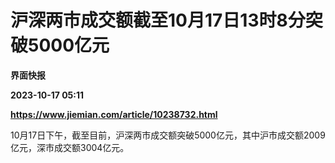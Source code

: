 # 沪深两市成交额截至10月17日13时8分突破5000亿元
**界面快报**

**2023-10-17 05:11**

**https://www.jiemian.com/article/10238732.html**

10月17日下午，截至目前，沪深两市成交额突破5000亿元，其中沪市成交额2009亿元，深市成交额3004亿元。